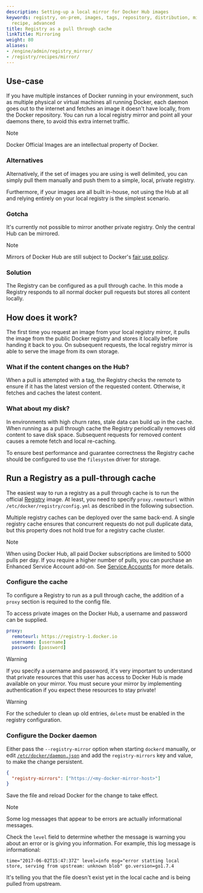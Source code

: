 ```yaml
---
description: Setting-up a local mirror for Docker Hub images
keywords: registry, on-prem, images, tags, repository, distribution, mirror, Hub,
  recipe, advanced
title: Registry as a pull through cache
linkTitle: Mirroring
weight: 80
aliases:
- /engine/admin/registry_mirror/
- /registry/recipes/mirror/
---
```


## Use-case

If you have multiple instances of Docker running in your environment, such as
multiple physical or virtual machines all running Docker, each daemon goes out
to the internet and fetches an image it doesn't have locally, from the Docker
repository. You can run a local registry mirror and point all your daemons
there, to avoid this extra internet traffic.

> [!NOTE]
>
> Docker Official Images are an intellectual property of Docker.

### Alternatives

Alternatively, if the set of images you are using is well delimited, you can
simply pull them manually and push them to a simple, local, private registry.

Furthermore, if your images are all built in-house, not using the Hub at all and
relying entirely on your local registry is the simplest scenario.

### Gotcha

It's currently not possible to mirror another private registry. Only the central
Hub can be mirrored.

> [!NOTE]
>
> Mirrors of Docker Hub are still subject to Docker's [fair use policy](./download-rate-limit.md#fair-use).

### Solution

The Registry can be configured as a pull through cache. In this mode a Registry
responds to all normal docker pull requests but stores all content locally.

## How does it work?

The first time you request an image from your local registry mirror, it pulls
the image from the public Docker registry and stores it locally before handing
it back to you. On subsequent requests, the local registry mirror is able to
serve the image from its own storage.

### What if the content changes on the Hub?

When a pull is attempted with a tag, the Registry checks the remote to
ensure if it has the latest version of the requested content. Otherwise, it
fetches and caches the latest content.

### What about my disk?

In environments with high churn rates, stale data can build up in the cache.
When running as a pull through cache the Registry periodically removes old
content to save disk space. Subsequent requests for removed content causes a
remote fetch and local re-caching.

To ensure best performance and guarantee correctness the Registry cache should
be configured to use the `filesystem` driver for storage.

## Run a Registry as a pull-through cache

The easiest way to run a registry as a pull through cache is to run the official
[Registry](https://hub.docker.com/_/registry) image.
At least, you need to specify `proxy.remoteurl` within `/etc/docker/registry/config.yml`
as described in the following subsection.

Multiple registry caches can be deployed over the same back-end. A single
registry cache ensures that concurrent requests do not pull duplicate data,
but this property does not hold true for a registry cache cluster.

> [!NOTE]
>
> When using Docker Hub, all paid Docker subscriptions are limited to 5000 pulls per day. If you require a higher number of pulls, you can purchase an Enhanced Service Account add-on. See [Service Accounts](/docker-hub/service-accounts/index.md) for more details.

### Configure the cache

To configure a Registry to run as a pull through cache, the addition of a
`proxy` section is required to the config file.

To access private images on the Docker Hub, a username and password can
be supplied.

```yaml
proxy:
  remoteurl: https://registry-1.docker.io
  username: [username]
  password: [password]
```

> [!WARNING]
>
> If you specify a username and password, it's very important to understand that
> private resources that this user has access to Docker Hub is made available on
> your mirror. You must secure your mirror by implementing authentication if
> you expect these resources to stay private!

> [!WARNING]
>
> For the scheduler to clean up old entries, `delete` must be enabled in the
> registry configuration.

### Configure the Docker daemon

Either pass the `--registry-mirror` option when starting `dockerd` manually,
or edit [`/etc/docker/daemon.json`](../../../reference/cli/dockerd.md#daemon-configuration-file)
and add the `registry-mirrors` key and value, to make the change persistent.

```json
{
  "registry-mirrors": ["https://<my-docker-mirror-host>"]
}
```

Save the file and reload Docker for the change to take effect.

> [!NOTE]
>
> Some log messages that appear to be errors are actually informational
> messages.
>
> Check the `level` field to determine whether the message is warning you about
> an error or is giving you information. For example, this log message is
> informational:
>
> ```text
> time="2017-06-02T15:47:37Z" level=info msg="error statting local store, serving from upstream: unknown blob" go.version=go1.7.4
> ```
>
> It's telling you that the file doesn't exist yet in the local cache and is
> being pulled from upstream.
